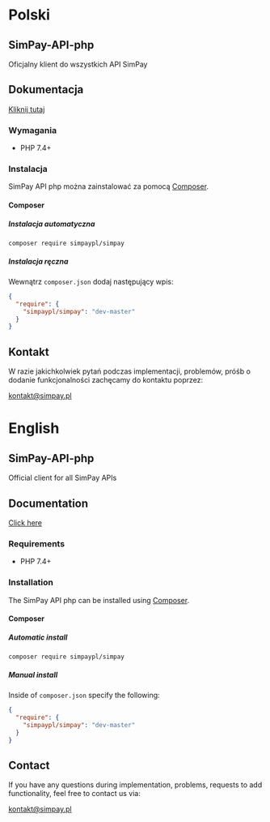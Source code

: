 # Polski

## SimPay-API-php
Oficjalny klient do wszystkich API SimPay

## Dokumentacja
[Kliknij tutaj](https://docs.simpay.pl/pl/php/?php#wstep)

### Wymagania
* PHP 7.4+

### Instalacja

SimPay API php można zainstalować za pomocą [Composer](https://packagist.org/packages/simpaypl/simpay).

#### Composer

##### Instalacja automatyczna
```composer require simpaypl/simpay```

##### Instalacja ręczna
Wewnątrz `composer.json` dodaj następujący wpis:

``` json
{
  "require": {
    "simpaypl/simpay": "dev-master"
  }
}
```

## Kontakt
W razie jakichkolwiek pytań podczas implementacji, problemów, próśb o dodanie funkcjonalności zachęcamy do kontaktu poprzez:

<kontakt@simpay.pl>

# English

## SimPay-API-php
Official client for all SimPay APIs

## Documentation
[Click here](https://docs.simpay.pl/en/php/?php#wstep)

### Requirements
* PHP 7.4+

### Installation

The SimPay API php can be installed using [Composer](https://packagist.org/packages/simpaypl/simpay).

#### Composer

##### Automatic install
```composer require simpaypl/simpay```

##### Manual install
Inside of `composer.json` specify the following:

``` json
{
  "require": {
    "simpaypl/simpay": "dev-master"
  }
}
```

## Contact
If you have any questions during implementation, problems, requests to add functionality, feel free to contact us via:

<kontakt@simpay.pl>